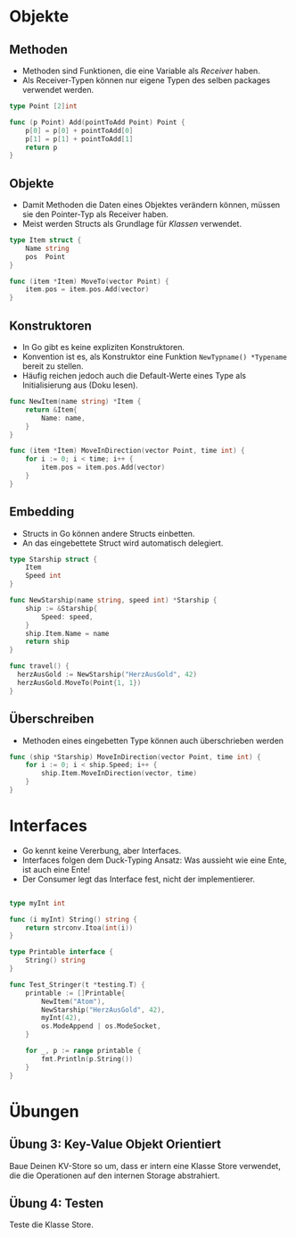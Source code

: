 # Objekte

## Methoden
* Methoden sind Funktionen, die eine Variable als *Receiver* haben.
* Als Receiver-Typen können nur eigene Typen des selben packages verwendet werden.

```go
type Point [2]int

func (p Point) Add(pointToAdd Point) Point {
	p[0] = p[0] + pointToAdd[0]
	p[1] = p[1] + pointToAdd[1]
	return p
}
```

## Objekte
* Damit Methoden die Daten eines Objektes verändern können, müssen sie den Pointer-Typ als Receiver haben.
* Meist werden Structs als Grundlage für *Klassen* verwendet.

```go
type Item struct {
	Name string
	pos  Point
}

func (item *Item) MoveTo(vector Point) {
	item.pos = item.pos.Add(vector)
}
```

## Konstruktoren
* In Go gibt es keine expliziten Konstruktoren.
* Konvention ist es, als Konstruktor eine Funktion `NewTypname() *Typename` bereit zu stellen.
* Häufig reichen jedoch auch die Default-Werte eines Type als Initialisierung aus (Doku lesen).


```go
func NewItem(name string) *Item {
	return &Item{
		Name: name,
	}
}

func (item *Item) MoveInDirection(vector Point, time int) {
	for i := 0; i < time; i++ {
		item.pos = item.pos.Add(vector)
	}
}
```

## Embedding
* Structs in Go können andere Structs einbetten.
* An das eingebettete Struct wird automatisch delegiert.
```go
type Starship struct {
	Item
	Speed int
}

func NewStarship(name string, speed int) *Starship {
	ship := &Starship{
		Speed: speed,
	}
	ship.Item.Name = name
	return ship
}

func travel() {
  herzAusGold := NewStarship("HerzAusGold", 42)
  herzAusGold.MoveTo(Point{1, 1})
}
```

## Überschreiben
* Methoden eines eingebetten Type können auch überschrieben werden

```go
func (ship *Starship) MoveInDirection(vector Point, time int) {
	for i := 0; i < ship.Speed; i++ {
		ship.Item.MoveInDirection(vector, time)
	}
}
```

# Interfaces
* Go kennt keine Vererbung, aber Interfaces.
* Interfaces folgen dem Duck-Typing Ansatz: Was aussieht wie eine Ente, ist auch eine Ente!
* Der Consumer legt das Interface fest, nicht der implementierer.

```go

type myInt int

func (i myInt) String() string {
	return strconv.Itoa(int(i))
}

type Printable interface {
	String() string
}

func Test_Stringer(t *testing.T) {
	printable := []Printable{
		NewItem("Atom"),
		NewStarship("HerzAusGold", 42),
		myInt(42),
		os.ModeAppend | os.ModeSocket,
	}

	for _, p := range printable {
		fmt.Println(p.String())
	}
}
```

# Übungen

## Übung 3: Key-Value Objekt Orientiert
Baue Deinen KV-Store so um, dass er intern eine Klasse Store verwendet,
die die Operationen auf den internen Storage abstrahiert.

## Übung 4: Testen
Teste die Klasse Store.
